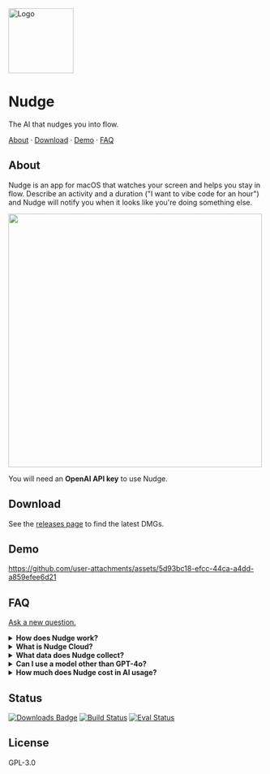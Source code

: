 <img src="https://github.com/user-attachments/assets/1ae2fe14-c93f-4bfe-8d66-aa59046343ad" width="128" alt="Logo" />

# Nudge

The AI that nudges you into flow.

<p align="left">
  <a href="#about">About</a>
  ·
  <a href="#download">Download</a>
  ·
  <a href="#demo">Demo</a>
  ·
  <a href="#faq">FAQ</a>
</p>
</p>

## About

Nudge is an app for macOS that watches your screen and helps you stay in flow. Describe an activity and a duration ("I want to vibe code for an hour") and Nudge will notify you when it looks like you're doing something else.

<p>
<img src="https://github.com/user-attachments/assets/ca091ed8-d4c7-4e53-9570-6db4f4b34f6a" width="500" />
</p>

You will need an **OpenAI API key** to use Nudge.

## Download

See the [releases page](https://github.com/felipap/nudge/releases/latest) to find the latest DMGs.

## Demo

https://github.com/user-attachments/assets/5d93bc18-efcc-44ca-a4dd-a859efee6d21

## FAQ

[Ask a new question.](https://github.com/felipap/nudge/discussions/new/choose)

<details>
  <summary>
    <strong>How does Nudge work?</strong>
  </summary>
  <p>
    Nudge helps you stay in flow by sending you a notification when you look distracted. First you give it an activity you want to do, like "code for an hour". Then, Nudge starts taking screenshots of your screen every minute (or whatever frequency you choose) and asks an AI model to detect whether you're doing the activity you chose for yourself. If not, Nudge sends you a notification.
  </p>
  <p>
    By default, Nudge sends your screenshots directly to OpenAI's GPT-4o-mini, and therefore requires an OpenAI API key to use. If you don't have one, you can use Nudge Cloud, which sends your screenshots to our servers.
  </p>
</details>
<details>
  <summary>
    <strong>What is Nudge Cloud?</strong>
  </summary>
  <p>
    It's a way to use Nudge without an OpenAI API key. Instead of sending screenshots to OpenAI, Nudge sends them to a server that we run, which then sends them to OpenAI. We do this to make Nudge accessible to everyone, even non-technical users.
  </p>
  <p>
    Screenshots are very sensitive data. I don't retain them in any way, just pass them along to OpenAI and send back the result.
  </p>
  <p>
    Believe me, I would rather not host any servers, but it's the only way I found to make Nudge accessible to non-technical people. You can contact me at felipe@portalform.com with any questions or concerns.
  </p>
</details>
<details>
  <summary>
    <strong>What data does Nudge collect?</strong>
  </summary>
  <p>
    Nudge has two modes: local and cloud. Local means you run the app on your computer and talk to the OpenAI API directly, using a key you provide. In this mode, we don't see any of your data.
  </p>
  <p>
    Nudge "Cloud" is for people who don't have an OpenAI API Key.

    Cloud is currently free for up to 20 hours a month (we're eating the cost for the sake of this experiment).

    Nudge has no external servers today. All the screenshots are exchanged directly between your computer and OpenAI's servers. Nudge does not accumulate screenshots inside of your computer either. Once they're sent to OpenAI, they're discarded. The data sent to 4o may be accessible by the owner of the API key you enter.

  </p>
  <p>
    We use <a href="https://sentry.io" target="_blank">Sentry</a> for error tracking and telemetry but <a href="https://docs.sentry.io/platforms/javascript/configuration/options/#sendDefaultPii" target="_blank">we don't collect PII as far as I know</a>.
  </p>
</details>
<details>
  <summary>
    <strong>Can I use a model other than GPT-4o?</strong>
  </summary>
  <p>
    Not today but I will ship if enough users ask for it. <a href="https://github.com/felipap/nudge/discussions/new">Start a discussion.</a>
  </p>
</details>
<details>
  <summary>
    <strong>How much does Nudge cost in AI usage?</strong>
  </summary>
  <p>
    Depends on the model you use, the size of your screen, and the frequency of captures.
  </p>
  <p>
    During a test on July 2nd 2025, I found that each screenshot of my 1470x956 Mac translated into ~14k input tokens in GPT-4o-mini. In default settings (1 minute capture frequency), this means $0.002 USD per minute that Nudge is active, or 12 cents per hour.
  </p>
  <p>
    I'm interested in ways to make this cheaper. If you have ideas, <a href="https://github.com/felipap/nudge/discussions/new">start a discussion.</a>
  </p>
</details>

## Status

[![Downloads Badge](https://img.shields.io/github/downloads/felipap/nudge/total.svg?color=green)](https://tooomm.github.io/github-release-stats/?username=felipap&repository=nudge)
[![Build Status](https://img.shields.io/github/actions/workflow/status/felipap/nudge/test.yml)](https://github.com/felipap/nudge/actions)
[![Eval Status](https://img.shields.io/github/actions/workflow/status/felipap/nudge/evals.yml?color=orange&label=evals)](https://github.com/felipap/nudge/actions)

## License

GPL-3.0
